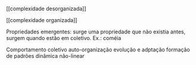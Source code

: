 [[complexidade desorganizada]]

[[complexidade organizada]] 

Propriedades emergentes: surge uma propriedade que não existia antes, surgem quando estão em coletivo. Ex.: coméia

Comportamento coletivo
auto-organização
evolução e adptação 
formação de padrões
dinâmica não-linear